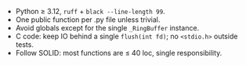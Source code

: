 * Python ≥ 3.12, `ruff` + `black --line-length 99`.
* One public function per .py file unless trivial.
* Avoid globals except for the single `_RingBuffer` instance.
* C code: keep IO behind a single `flush(int fd)`; no `<stdio.h>` outside tests.
* Follow SOLID: most functions are ≤ 40 loc, single responsibility.

